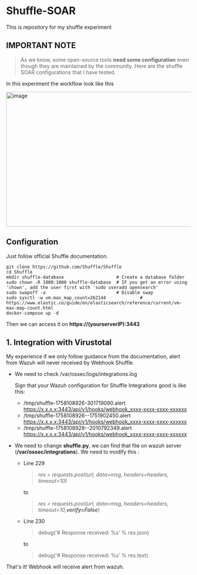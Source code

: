 # Shuffle-SOAR

This is repository for my shuffle experiment

## IMPORTANT NOTE
> As we know, some open-source tools **need some configuration** even though they are maintained by the community.
Here are the shuffle SOAR configurations that I have tested.

In this experiment the workflow look like this

<img width="953" height="367" alt="image" src="https://github.com/user-attachments/assets/a09de894-2ae4-474a-b17c-f27bc9c3e274" />

## Configuration 
Just follow official Shuffle documentation.
```
git clone https://github.com/Shuffle/Shuffle
cd Shuffle
mkdir shuffle-database                    # Create a database folder
sudo chown -R 1000:1000 shuffle-database  # IF you get an error using 'chown', add the user first with 'sudo useradd opensearch'
sudo swapoff -a                           # Disable swap
sudo sysctl -w vm.max_map_count=262144             # https://www.elastic.co/guide/en/elasticsearch/reference/current/vm-max-map-count.html
docker-compose up -d
```
Then we can access it on **https://(yourserverIP):3443**


## 1. Integration with Virustotal
My experience if we only follow guidance from the documentation, alert from Wazuh will never received by Webhook Shuffle.
- We need to check /var/ossec/logs/integrations.log

  Sign that your Wazuh configuration for Shuffle Integrations good is like this:
  - /tmp/shuffle-1758108926-301719090.alert  https://x.x.x.x:3443/api/v1/hooks/webhook_xxxx-xxxx-xxxx-xxxxxx
  - /tmp/shuffle-1758108926--1751902450.alert  https://x.x.x.x:3443/api/v1/hooks/webhook_xxxx-xxxx-xxxx-xxxxxx
  - /tmp/shuffle-1758108928--2010792349.alert  https://x.x.x.x:3443/api/v1/hooks/webhook_xxxx-xxxx-xxxx-xxxxxx

- We need to change **shuffle.py**, we can find that file on wazuh server (**/var/ossec/integrations**). We need to modify this :
  - Line 229
  
    > _res = requests.post(url, data=msg, headers=headers, timeout=10)_
  
    to
  
    > _res = requests.post(url, data=msg, headers=headers, timeout=10,**verify=False**)_

  - Line 230
 
    > debug('# Response received: %s' % res.json)

    to

    > debug('# Response received: %s' % res.text)
  
That's it! Webhook will receive alert from wazuh.
